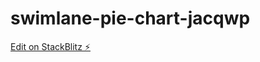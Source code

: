 # swimlane-pie-chart-jacqwp

[Edit on StackBlitz ⚡️](https://stackblitz.com/edit/swimlane-pie-chart-jacqwp)